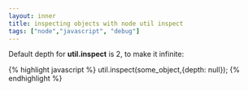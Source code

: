 ```yaml
---
layout: inner
title: inspecting objects with node util inspect
tags: ["node","javascript", "debug"]
---
```

Default depth for <b>util.inspect</b> is 2, to make it infinite:

{% highlight javascript %}
util.inspect(some_object,{depth: null});
{% endhighlight %}
